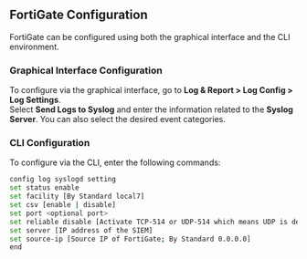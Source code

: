 ## FortiGate Configuration

FortiGate can be configured using both the graphical interface and the CLI environment.

### Graphical Interface Configuration  
To configure via the graphical interface, go to **Log & Report > Log Config > Log Settings**.  
Select **Send Logs to Syslog** and enter the information related to the **Syslog Server**. You can also select the desired event categories.

### CLI Configuration  
To configure via the CLI, enter the following commands:

```bash
config log syslogd setting
set status enable
set facility [By Standard local7]
set csv [enable | disable]
set port <optional port>
set reliable disable [Activate TCP-514 or UDP-514 which means UDP is default]
set server [IP address of the SIEM]
set source-ip [Source IP of FortiGate; By Standard 0.0.0.0]
end
